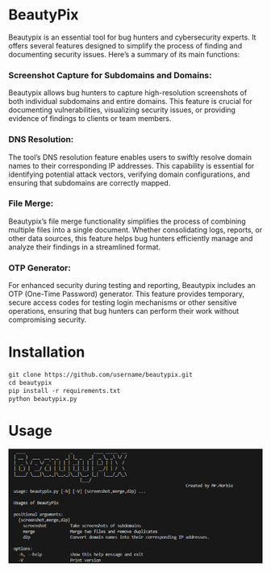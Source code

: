 # BeautyPix
Beautypix is an essential tool for bug hunters and cybersecurity experts. It offers several features designed to simplify the process of finding and documenting security issues. Here’s a summary of its main functions:
### Screenshot Capture for Subdomains and Domains:
Beautypix allows bug hunters to capture high-resolution screenshots of both individual subdomains and entire domains. This feature is crucial for documenting vulnerabilities, visualizing security issues, or providing evidence of findings to clients or team members.

### DNS Resolution: 
The tool’s DNS resolution feature enables users to swiftly resolve domain names to their corresponding IP addresses. This capability is essential for identifying potential attack vectors, verifying domain configurations, and ensuring that subdomains are correctly mapped.

### File Merge:
Beautypix’s file merge functionality simplifies the process of combining multiple files into a single document. Whether consolidating logs, reports, or other data sources, this feature helps bug hunters efficiently manage and analyze their findings in a streamlined format.

### OTP Generator:
For enhanced security during testing and reporting, Beautypix includes an OTP (One-Time Password) generator. This feature provides temporary, secure access codes for testing login mechanisms or other sensitive operations, ensuring that bug hunters can perform their work without compromising security.

# Installation 
```
git clone https://github.com/username/beautypix.git
cd beautypix
pip install -r requirements.txt
python beautypix.py
```
# Usage
![Screenshot](https://github.com/MrHorbio/BeautyPix/blob/main/Screenshot%202024-08-31%20023604.png)
